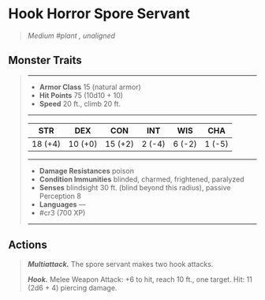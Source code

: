 # Hook Horror Spore Servant
>*Medium #plant , unaligned*
## Monster Traits
>___
>- **Armor Class** 15 (natural armor)
>- **Hit Points** 75 (10d10 + 10)
>- **Speed** 20 ft., climb 20 ft.
>___
>|STR|DEX|CON|INT|WIS|CHA|
>|:---:|:---:|:---:|:---:|:---:|:---:|
>|18 (+4)|10 (+0)|15 (+2)|2 (-4)|6 (-2)|1 (-5)|
>___
>- **Damage Resistances** poison
>- **Condition Immunities** blinded, charmed, frightened, paralyzed
>- **Senses** blindsight 30 ft. (blind beyond this radius), passive Perception 8
>- **Languages** —
>- #cr3 (700 XP)
>___
## Actions
>***Multiattack.*** The spore servant makes two hook attacks.  
>
>***Hook.*** Melee Weapon Attack: +6 to hit, reach 10 ft., one target. Hit: 11 (2d6 + 4) piercing damage.
